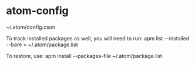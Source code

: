 # atom-config

~/.atom/config.cson

To track installed packages as well, you will need to run:
apm list --installed --bare > ~/.atom/package.list

To restore, use:
apm install --packages-file ~/.atom/package.list
